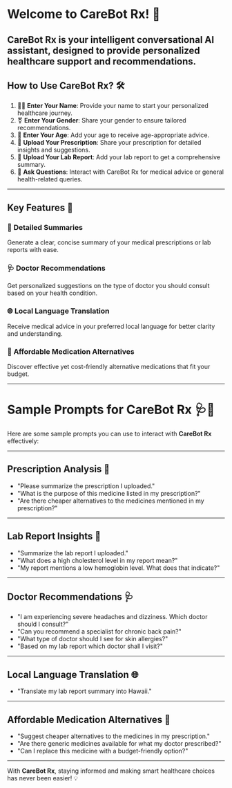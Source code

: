 # **Welcome to CareBot Rx!** 🌟  

**CareBot Rx** is your intelligent conversational AI assistant, designed to provide personalized healthcare support and recommendations. 
---

## **How to Use CareBot Rx?** 🛠️  

1. 🧑‍💻 **Enter Your Name**: Provide your name to start your personalized healthcare journey.  
2. ⚧️ **Enter Your Gender**: Share your gender to ensure tailored recommendations.  
3. 🎂 **Enter Your Age**: Add your age to receive age-appropriate advice.  
4. 📄 **Upload Your Prescription**: Share your prescription for detailed insights and suggestions.  
5. 🧪 **Upload Your Lab Report**: Add your lab report to get a comprehensive summary.  
6. 💬 **Ask Questions**: Interact with CareBot Rx for medical advice or general health-related queries.  

---

## **Key Features** 🚀  

### 📝 **Detailed Summaries**  
Generate a clear, concise summary of your medical prescriptions or lab reports with ease.  

### 🩺 **Doctor Recommendations**  
Get personalized suggestions on the type of doctor you should consult based on your health condition.  

### 🌐 **Local Language Translation**  
Receive medical advice in your preferred local language for better clarity and understanding.  

### 💊 **Affordable Medication Alternatives**  
Discover effective yet cost-friendly alternative medications that fit your budget.  

---

# **Sample Prompts for CareBot Rx** 🩺💬  

Here are some sample prompts you can use to interact with **CareBot Rx** effectively:  

---
## **Prescription Analysis** 📄  
- "Please summarize the prescription I uploaded."  
- "What is the purpose of this medicine listed in my prescription?"  
- "Are there cheaper alternatives to the medicines mentioned in my prescription?"  

---

## **Lab Report Insights** 🧪  
- "Summarize the lab report I uploaded."  
- "What does a high cholesterol level in my report mean?"  
- "My report mentions a low hemoglobin level. What does that indicate?"  

---

## **Doctor Recommendations** 🩺  
- "I am experiencing severe headaches and dizziness. Which doctor should I consult?"  
- "Can you recommend a specialist for chronic back pain?"  
- "What type of doctor should I see for skin allergies?"  
- "Based on my lab report which doctor shall I visit?"

---

## **Local Language Translation** 🌐  
- "Translate my lab report summary into Hawaii."  

---

## **Affordable Medication Alternatives** 💊  
- "Suggest cheaper alternatives to the medicines in my prescription."  
- "Are there generic medicines available for what my doctor prescribed?"  
- "Can I replace this medicine with a budget-friendly option?"  

---


With **CareBot Rx**, staying informed and making smart healthcare choices has never been easier! 💡  
